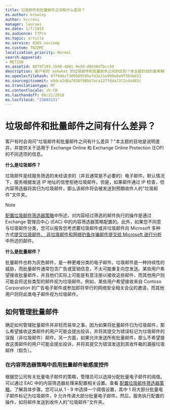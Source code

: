 ```yaml
---
title: 垃圾邮件和批量邮件之间有什么差异？
ms.author: krowley
author: kccross
manager: laurawi
ms.date: 1/7/2015
ms.audience: ITPro
ms.topic: article
ms.service: O365-seccomp
ms.custom: TN2DMC
localization_priority: Normal
search.appverid:
- MET150
ms.assetid: 8079f193-1b40-4081-9e5d-d0e50dfbcc59
description: 客户有时 askwhat 的垃圾邮件和批量邮件之间的区别？本主题的目的是来解释差并提供有关 Exchange Online 和 Exchange Online Protection (EOP) 中对两者可用的不同选项的信息。
ms.openlocfilehash: 87f946c7309589595efd3e11e998e0a9f503b651
ms.sourcegitcommit: e9dca2d6a7838f98bb7eca127fdda2372cda402c
ms.translationtype: MT
ms.contentlocale: zh-CN
ms.lasthandoff: 08/21/2018
ms.locfileid: "23003151"
---
```

# <a name="whats-the-difference-between-junk-email-and-bulk-email"></a>垃圾邮件和批量邮件之间有什么差异？

客户有时会询问"垃圾邮件和批量邮件之间有什么差异？"本主题的目地是说明差异，并提供关于适用于 Exchange Online 和 Exchange Online Protection (EOP) 的不同选项的信息。
  
 **什么是垃圾邮件？**
  
垃圾邮件是经服务筛选的未经请求的（并且通常是不必要的）电子邮件。默认情况下，服务根据发送 IP 地址的信誉拒绝垃圾邮件。但是，如果邮件通过 IP 检查，但内容筛选器将其归为垃圾邮件，那么该邮件将会被发送到预期收件人的"垃圾邮件"文件夹。 
  
> [!NOTE]
> [配置垃圾邮件筛选器策略](configure-your-spam-filter-policies.md)中所述，对内容经过筛选的邮件执行的操作是通过 Exchange 管理员中心 (EAC) 中的内容筛选器策略配置的。此外，如果您不同意与垃圾邮件分类，您可以报告您考虑要垃圾邮件或非垃圾邮件向 Microsoft 多种方式[提交垃圾邮件、 非垃圾邮件和网络钓鱼诈骗邮件提交给 Microsoft 进行分析](submit-spam-non-spam-and-phishing-scam-messages-to-microsoft-for-analysis.md)中所述的邮件。 
  
 **什么是批量邮件？**
  
批量邮件也称为灰色邮件，是一种更难分类的电子邮件。垃圾邮件是一种持续性的威胁，而批量邮件通常包含广告或营销信息，不太可能重复向您发送。某些用户希望接收批量邮件，并且他们实际上可能是有意注册以接收这些邮件，而其他用户则可能会将这些类型的邮件视为垃圾邮件。例如，某些用户希望接收来自 Contoso Corporation 的广告电子邮件或参加即将举行的网络安全相关会议的邀请，而其他用户则将此类电子邮件视为垃圾邮件。
  
## <a name="how-to-manage-bulk-email"></a>如何管理批量邮件

确定如何管理批量邮件并非轻而易举之事，因为如果将批量邮件归为垃圾邮件，那么希望接收这类邮件的用户可能会提出投诉，并将其提交为错误标记为垃圾邮件的误报（非垃圾邮件）邮件。另一方面，如果允许发送所有批量邮件，那么不希望接收这类邮件的用户可能会提出投诉，并将其提交为错误发送到其收件箱的漏报垃圾邮件（假负）。
  
### <a name="enable-bulk-mail-sensitivity-control-in-the-content-filter-policy"></a>在内容筛选器策略中启用批量邮件敏感度控件

根据您公司有关批量电子邮件的策略，管理员可以选择分配批量电子邮件的阈值。可以通过 EAC 中的内容筛选器处理来配置相关设置。查看 [配置垃圾邮件筛选器策略](configure-your-spam-filter-policies.md)，了解具体步骤。您可以从 1 - 9 中选择一个阈值设置，其中 1 将大部分批量电子邮件标记为垃圾邮件，9 允许传递大部分批量电子邮件。然后，服务执行配置的操作，如将邮件发送到收件人的"垃圾邮件"文件夹。 
  


